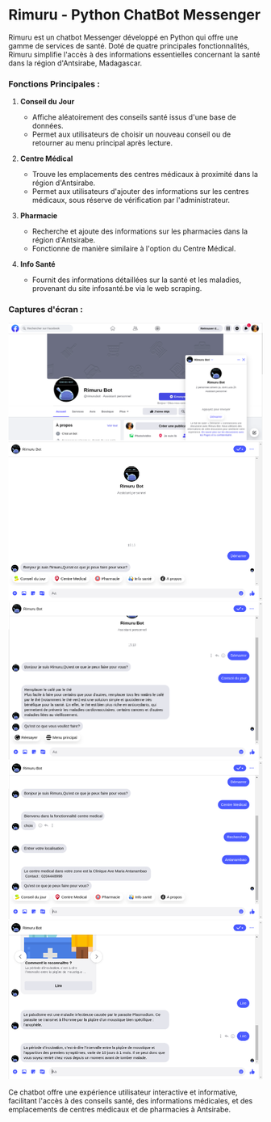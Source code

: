 # Rimuru - Python ChatBot Messenger

Rimuru est un chatbot Messenger développé en Python qui offre une gamme de services de santé. Doté de quatre principales fonctionnalités, Rimuru simplifie l'accès à des informations essentielles concernant la santé dans la région d'Antsirabe, Madagascar.

### Fonctions Principales :

1. **Conseil du Jour**
   - Affiche aléatoirement des conseils santé issus d'une base de données.
   - Permet aux utilisateurs de choisir un nouveau conseil ou de retourner au menu principal après lecture.

2. **Centre Médical**
   - Trouve les emplacements des centres médicaux à proximité dans la région d'Antsirabe.
   - Permet aux utilisateurs d'ajouter des informations sur les centres médicaux, sous réserve de vérification par l'administrateur.

3. **Pharmacie**
   - Recherche et ajoute des informations sur les pharmacies dans la région d'Antsirabe.
   - Fonctionne de manière similaire à l'option du Centre Médical.

4. **Info Santé**
   - Fournit des informations détaillées sur la santé et les maladies, provenant du site infosanté.be via le web scraping.

### Captures d'écran :

![Capture d'écran 1](./image9.png)
![Capture d'écran 2](./image10.png)
![Capture d'écran 3](./image11.png)
![Capture d'écran 4](./image12.png)
![Capture d'écran 5](./image13.png)

Ce chatbot offre une expérience utilisateur interactive et informative, facilitant l'accès à des conseils santé, des informations médicales, et des emplacements de centres médicaux et de pharmacies à Antsirabe.
